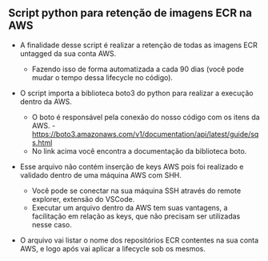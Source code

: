 ## Script python para retenção de imagens ECR na AWS

  - A finalidade desse script é realizar a retenção de todas as imagens ECR untagged da sua conta AWS.
        
       - Fazendo isso de forma automatizada a cada 90 dias (você pode mudar o tempo dessa lifecycle no código).
  
  - O script importa a biblioteca boto3 do python para realizar a execução dentro da AWS.
        
       - O boto é responsável pela conexão do nosso código com os itens da AWS.
        - https://boto3.amazonaws.com/v1/documentation/api/latest/guide/sqs.html
       - No link acima você encontra a documentação da biblioteca boto.
  
  - Esse arquivo não contém inserção de keys AWS pois foi realizado e validado dentro de uma máquina AWS com SHH.
        
       - Você pode se conectar na sua máquina SSH através do remote explorer, extensão do VSCode.
       - Executar um arquivo dentro da AWS tem suas vantagens, a facilitação em relação as keys, que não precisam ser utilizadas nesse caso.
        
   - O arquivo vai listar o nome dos repositórios ECR contentes na sua conta AWS, e logo após vai aplicar a lifecycle sob os mesmos.
        
  
